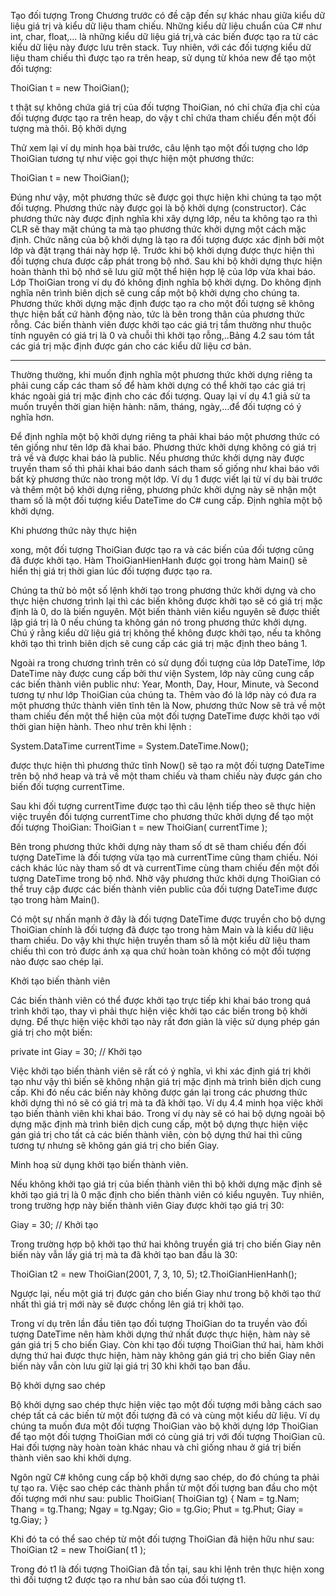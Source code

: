 Tạo đối tượng
Trong Chương trước có đề cập đến sự khác nhau giữa kiểu dữ liệu giá trị và kiểu dữ
liệu tham chiếu. Những kiểu dữ liệu chuẩn của C# như int, char, float,… là những kiểu
dữ liệu giá trị,và các biến được tạo ra từ các kiểu dữ liệu này được lưu trên stack. Tuy
nhiên, với các đối tượng kiểu dữ liệu tham chiếu thì được tạo ra trên heap, sử dụng từ
khóa new để tạo một đối tượng:

ThoiGian t = new ThoiGian();

t thật sự không chứa giá trị của đối tượng ThoiGian, nó chỉ chứa địa chỉ của đối tượng
được tạo ra trên heap, do vậy t chỉ chứa tham chiếu đến một đối tượng mà thôi.
Bộ khởi dựng

Thử xem lại ví dụ minh họa bài trước, câu lệnh tạo một đối tượng cho lớp ThoiGian
tương tự như việc gọi thực hiện một phương thức:

ThoiGian t = new ThoiGian();

Đúng như vậy, một phương thức sẽ được gọi thực hiện khi chúng ta tạo một đối tượng.
Phương thức này được gọi là bộ khởi dựng (constructor). Các phương thức này được
định nghĩa khi xây dựng lớp, nếu ta không tạo ra thì CLR sẽ thay mặt chúng ta mà tạo
phương thức khởi dựng một cách mặc định. Chức năng của bộ khởi dựng là tạo ra đối
tượng được xác định bởi một lớp và đặt trạng thái này hợp lệ. Trước khi bộ khởi dựng
được thực hiện thì đối tượng chưa được cấp phát trong bộ nhớ. Sau khi bộ khởi dựng
thực hiện hoàn thành thì bộ nhớ sẽ lưu giữ một thể hiện hợp lệ của lớp vừa khai báo.
Lớp ThoiGian trong ví dụ đó không định nghĩa bộ khởi dựng. Do không định nghĩa nên
trình biên dịch sẽ cung cấp một bộ khởi dựng cho chúng ta. Phương thức khởi dựng mặc
định được tạo ra cho một đối tượng sẽ không thực hiện bất cứ hành động nào, tức là
bên trong thân của phương thức rỗng. Các biến thành viên được khởi tạo các giá trị tầm
thường như thuộc tính nguyên có giá trị là 0 và chuỗi thì khởi tạo rỗng,..Bảng 4.2 sau
tóm tắt các giá trị mặc định được gán cho các kiểu dữ liệu cơ bản.

***********************

Thường thường, khi muốn định nghĩa một phương thức khởi dựng riêng ta phải cung
cấp các tham số để hàm khởi dựng có thể khởi tạo các giá trị khác ngoài giá trị mặc định
cho các đối tượng. Quay lại ví dụ 4.1 giả sử ta muốn truyền thời gian hiện hành: năm,
tháng, ngày,…để đối tượng có ý nghĩa hơn.

Để định nghĩa một bộ khởi dựng riêng ta phải khai báo một phương thức có tên giống
như tên lớp đã khai báo. Phương thức khởi dựng không có giá trị trả về và được khai
báo là public. Nếu phương thức khởi dựng này được truyền tham số thì phải khai báo
danh sách tham số giống như khai báo với bất kỳ phương thức nào trong một lớp. Ví dụ
1 được viết lại từ ví dụ bài trước và thêm một bộ khởi dựng riêng, phương phức khởi
dựng này sẽ nhận một tham số là một đối tượng kiểu DateTime do C# cung cấp.
Định nghĩa một bộ khởi dựng.

Khi phương thức này thực hiện

xong, một đối tượng ThoiGian được tạo ra và các biến của đối tượng cũng đã được khởi
tạo. Hàm ThoiGianHienHanh được gọi trong hàm Main() sẽ hiển thị giá trị thời gian lúc
đối tượng được tạo ra.

Chúng ta thử bỏ một số lệnh khởi tạo trong phương thức khởi dựng và cho thực hiện
chương trình lại thì các biến không được khởi tạo sẽ có giá trị mặc định là 0, do là biến
nguyên. Một biến thành viên kiểu nguyên sẽ được thiết lập giá trị là 0 nếu chúng ta
không gán nó trong phương thức khởi dựng. Chú ý rằng kiểu dữ liệu giá trị không thể
không được khởi tạo, nếu ta không khởi tạo thì trình biên dịch sẽ cung cấp các giá trị
mặc định theo bảng 1.

Ngoài ra trong chương trình trên có sử dụng đối tượng của lớp DateTime, lớp DateTime
này được cung cấp bởi thư viện System, lớp này cũng cung cấp các biến thành viên
public như: Year, Month, Day, Hour, Minute, và Second tương tự như lớp ThoiGian
của chúng ta. Thêm vào đó là lớp này có đưa ra một phương thức thành viên tĩnh tên là
Now, phương thức Now sẽ trả về một tham chiếu đến một thể hiện của một đối tượng
DateTime được khởi tạo với thời gian hiện hành. Theo như trên khi lệnh :

System.DataTime currentTime = System.DateTime.Now();

được thực hiện thì phương thức tĩnh Now() sẽ tạo ra một đối tượng DateTime trên bộ
nhớ heap và trả về một tham chiếu và tham chiếu này được gán cho biến đối tượng
currentTime.

Sau khi đối tượng currentTime được tạo thì câu lệnh tiếp theo sẽ thực hiện việc truyền
đối tượng currentTime cho phương thức khởi dựng để tạo một đối tượng ThoiGian:
ThoiGian t = new ThoiGian( currentTime );

Bên trong phương thức khởi dựng này tham số dt sẽ tham chiếu đến đối tượng DateTime
là đối tượng vừa tạo mà currentTime cũng tham chiếu. Nói cách khác lúc này tham số
dt và currentTime cùng tham chiếu đến một đối tượng DateTime trong bộ nhớ. Nhờ vậy
phương thức khởi dựng ThoiGian có thể truy cập được các biến thành viên public của
đối tượng DateTime được tạo trong hàm Main().

Có một sự nhấn mạnh ở đây là đối tượng DateTime được truyền cho bộ dựng ThoiGian
chính là đối tượng đã được tạo trong hàm Main và là kiểu dữ liệu tham chiếu. Do vậy
khi thực hiện truyền tham số là một kiểu dữ liệu tham chiếu thì con trỏ được ánh xạ qua
chứ hoàn toàn không có một đối tượng nào được sao chép lại.

Khởi tạo biến thành viên

Các biến thành viên có thể được khởi tạo trực tiếp khi khai báo trong quá trình khởi tạo,
thay vì phải thực hiện việc khởi tạo các biến trong bộ khởi dựng. Để thực hiện việc khởi
tạo này rất đơn giản là việc sử dụng phép gán giá trị cho một biến:

private int Giay = 30; // Khởi tạo

Việc khởi tạo biến thành viên sẽ rất có ý nghĩa, vì khi xác định giá trị khởi tạo như vậy
thì biến sẽ không nhận giá trị mặc định mà trình biên dịch cung cấp. Khi đó nếu các biến
này không được gán lại trong các phương thức khởi dựng thì nó sẽ có giá trị mà ta đã
khởi tạo. Ví dụ 4.4 minh họa việc khởi tạo biến thành viên khi khai báo. Trong ví dụ này
sẽ có hai bộ dựng ngoài bộ dựng mặc định mà trình biên dịch cung cấp, một bộ dựng
thực hiện việc gán giá trị cho tất cả các biến thành viên, còn bộ dựng thứ hai thì cũng
tương tự nhưng sẽ không gán giá trị cho biến Giay.

Minh hoạ sử dụng khởi tạo biến thành viên.

Nếu không khởi tạo giá trị của biến thành viên thì bộ khởi dựng mặc định sẽ khởi tạo
giá trị là 0 mặc định cho biến thành viên có kiểu nguyên. Tuy nhiên, trong trường hợp
này biến thành viên Giay được khởi tạo giá trị 30:

Giay = 30; // Khởi tạo

Trong trường hợp bộ khởi tạo thứ hai không truyền giá trị cho biến Giay nên biến này
vẫn lấy giá trị mà ta đã khởi tạo ban đầu là 30:

ThoiGian t2 = new ThoiGian(2001, 7, 3, 10, 5);
t2.ThoiGianHienHanh();

Ngược lại, nếu một giá trị được gán cho biến Giay như trong bộ khởi tạo thứ nhất thì giá
trị mới này sẽ được chồng lên giá trị khởi tạo.

Trong ví dụ trên lần đầu tiên tạo đối tượng ThoiGian do ta truyền vào đối tượng
DateTime nên hàm khởi dựng thứ nhất được thực hiện, hàm này sẽ gán giá trị 5 cho biến
Giay. Còn khi tạo đối tượng ThoiGian thứ hai, hàm khởi dựng thứ hai được thực hiện,
hàm này không gán giá trị cho biến Giay nên biến này vẫn còn lưu giữ lại giá trị 30 khi
khởi tạo ban đầu.

Bộ khởi dựng sao chép

Bộ khởi dựng sao chép thực hiện việc tạo một đối tượng mới bằng cách sao chép tất cả
các biến từ một đối tượng đã có và cùng một kiểu dữ liệu. Ví dụ chúng ta muốn đưa một
đối tượng ThoiGian vào bộ khởi dựng lớp ThoiGian để tạo một đối tượng ThoiGian mới
có cùng giá trị với đối tượng ThoiGian cũ. Hai đối tượng này hoàn toàn khác nhau và
chỉ giống nhau ở giá trị biến thành viên sao khi khởi dựng.

Ngôn ngữ C# không cung cấp bộ khởi dựng sao chép, do đó chúng ta phải tự tạo ra.
Việc sao chép các thành phần từ một đối tượng ban đầu cho một đối tượng mới như sau:
public ThoiGian( ThoiGian tg) { Nam = tg.Nam; Thang =
tg.Thang; Ngay = tg.Ngay; Gio = tg.Gio; Phut = tg.Phut;
Giay = tg.Giay; }

Khi đó ta có thể sao chép từ một đối tượng ThoiGian đã hiện hữu như sau:
ThoiGian t2 = new ThoiGian( t1 );

Trong đó t1 là đối tượng ThoiGian đã tồn tại, sau khi lệnh trên thực hiện xong thì đối
tượng t2 được tạo ra như bản sao của đối tượng t1.